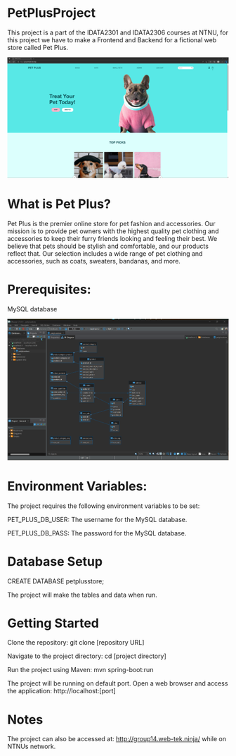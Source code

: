 # PetPlusProject

This project is a part of the IDATA2301 and IDATA2306 courses at NTNU, for this project we have to make a Frontend and Backend for a fictional web store called Pet Plus.

![Frontpage](Documentation/frontpage.png)

# What is Pet Plus?
Pet Plus is the premier online store for pet fashion and accessories. Our mission is to 
provide pet owners with the highest quality pet clothing and accessories to keep their furry friends 
looking and feeling their best. We believe that pets should be stylish and comfortable, and our products 
reflect that. Our selection includes a wide range of pet clothing and accessories, such as coats, sweaters, 
bandanas, and more.


# Prerequisites:
MySQL database

![Database](Documentation/database.png)

# Environment Variables:
The project requires the following environment variables to be set:

PET_PLUS_DB_USER: The username for the MySQL database.

PET_PLUS_DB_PASS: The password for the MySQL database.

# Database Setup

CREATE DATABASE petplusstore;

The project will make the tables and data when run. 

# Getting Started

Clone the repository:   git clone [repository URL]

Navigate to the project directory:   cd [project directory]

Run the project using Maven:   mvn spring-boot:run

The project will be running on default port. Open a web browser and access the application:  http://localhost:[port]

# Notes
The project can also be accessed at: http://group14.web-tek.ninja/ while on NTNUs network.

